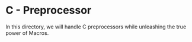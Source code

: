# C - Preprocessor

In this directory, we will handle C preprocessors while unleashing the true power of Macros.
